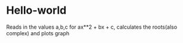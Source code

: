 # Hello-world
Reads in the values a,b,c for ax**2 + bx + c, calculates the roots(also complex) and plots graph
